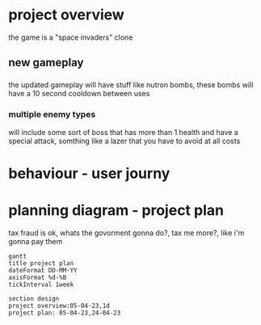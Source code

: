 # project overview
the game is a "space invaders" clone
## new gameplay

###
the updated gameplay will have stuff like nutron bombs, these bombs will have a 10 second  cooldown between uses
### multiple enemy types 
will include some sort of boss that has more than 1 health and have a special attack, somthing like a lazer that you have to avoid at all costs

# behaviour - user journy


# planning diagram - project plan      
tax fraud is ok, whats the govorment gonna do?, tax me more?, like i'm gonna pay them
```mermaid 
gantt
title project plan 
dateFormat DD-MM-YY
axisFormat %d-%B
tickInterval 1week

section design
project overview:05-04-23,1d
project plan: 05-04-23,24-04-23
```